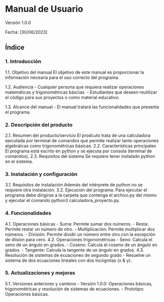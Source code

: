 # Manual de Usuario

Versión 1.0.0

Fecha: [30/06/2023]

## Índice

### 1. Introducción
   1.1. Objetivo del manual
        El objetivo de este manual es proporcionar la información necearia para el uso correcto del programa.

   1.2. Audiencia
    - Cualquier persona que requiera realizar operaciones matemáticas y trigonométricas báscias.
    - Estudiantes que deseen reutilizar el código para sus proyectos o como material educativo.

   1.3. Alcance del manual
    - El manual tratará las funcionalidades que presenta el programa. 

### 2. Descripción del producto
   2.1. Resumen del producto/servicio
      El prodcuto trata de una calculadora ejecutada por terminal de comandos que permite realizar tanto operaciones algebráicas como trigonométricas básicas. 
   2.2. Características principales
      El programa está escrito en python y se ejecuta por consola (terminal de comandos).
   2.3. Requisitos del sistema
      Se requiere tener instalado python en el sistema. 

### 3. Instalación y configuración
   3.1. Requisitos de instalación
     Además del intérprete de python no se requiere otra instalación.
   3.2. Ejecución del programa.
     Para ejecutar el programa debe dirigirse a la carpeta que contenga el archivo.py del mismo y ejecutar el comando python3 calculadora_proyecto.py.

### 4. Funcionalidades 
   4.1. Operaciones básicas
    - Suma: Permite sumar dos números.
    - Resta: Permite restar un número de otro.
    - Multiplicación: Permite multiplicar dos números.
    - División: Permite dividir un número entre otro con la excepción de diisión para cero.
   4.2. Operaciones trigonométricas
    - Seno: Calcula el seno de un ángulo en grados.
    - Coseno: Calcula el coseno de un ángulo en grados.
    - Tangente: Calcula la tangente de un ángulo en grados.
   4.3. Resolución de sistemas de ecuaciones de segundo grado
    - Resuelve un sistema de dos ecuaciones lineales con dos incógnitas (x & y).


### 5. Actualizaciones y mejoras
   5.1. Versiones anteriores y cambios
     - Versión 1.0.0: Operaciones básicas, trigonométricas y resolución de sistemas de ecuaciones.
     - Prototipo: Operaciones básicas.
   